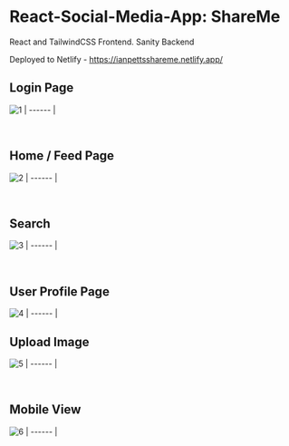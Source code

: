 # React-Social-Media-App: ShareMe
React and TailwindCSS Frontend. Sanity Backend

Deployed to Netlify - https://ianpettsshareme.netlify.app/

## Login Page
![1](https://user-images.githubusercontent.com/66824231/147740868-8fa52520-4e1e-4615-a4ea-d277a10e8f45.jpg)
| ------ |

<br />

## Home / Feed Page
![2](https://user-images.githubusercontent.com/66824231/147740889-467cd5ba-34a9-48d6-9d58-67d9a8af8965.jpg)
| ------ |

<br />

## Search
![3](https://user-images.githubusercontent.com/66824231/147740898-6463e907-a0ea-4a5b-abf8-45de142621ba.jpg)
| ------ |

<br />

## User Profile Page
![4](https://user-images.githubusercontent.com/66824231/147740902-29017607-c9b9-443d-aecd-ca6bc2502544.jpg)
| ------ |


## Upload Image
![5](https://user-images.githubusercontent.com/66824231/147740908-8421cd73-3c0c-4633-983d-1921750aef44.jpg)
| ------ |

<br />

## Mobile View
![6](https://user-images.githubusercontent.com/66824231/147740914-dc39866a-b654-4176-b843-17854c19feed.jpg)
| ------ |
